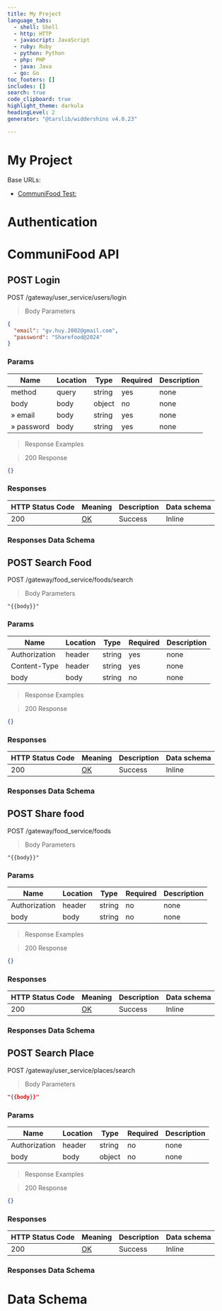 ```yaml
---
title: My Project
language_tabs:
  - shell: Shell
  - http: HTTP
  - javascript: JavaScript
  - ruby: Ruby
  - python: Python
  - php: PHP
  - java: Java
  - go: Go
toc_footers: []
includes: []
search: true
code_clipboard: true
highlight_theme: darkula
headingLevel: 2
generator: "@tarslib/widdershins v4.0.23"

---
```


# My Project

Base URLs:

* <a href="">CommuniFood Test: </a>

# Authentication

# CommuniFood API

## POST Login

POST /gateway/user_service/users/login

> Body Parameters

```json
{
  "email": "gv.huy.2002@gmail.com",
  "password": "Sharefood@2024"
}
```

### Params

|Name|Location|Type|Required|Description|
|---|---|---|---|---|
|method|query|string| yes |none|
|body|body|object| no |none|
|» email|body|string| yes |none|
|» password|body|string| yes |none|

> Response Examples

> 200 Response

```json
{}
```

### Responses

|HTTP Status Code |Meaning|Description|Data schema|
|---|---|---|---|
|200|[OK](https://tools.ietf.org/html/rfc7231#section-6.3.1)|Success|Inline|

### Responses Data Schema

## POST Search Food

POST /gateway/food_service/foods/search

> Body Parameters

```
"{{body}}"

```

### Params

|Name|Location|Type|Required|Description|
|---|---|---|---|---|
|Authorization|header|string| yes |none|
|Content-Type|header|string| yes |none|
|body|body|string| no |none|

> Response Examples

> 200 Response

```json
{}
```

### Responses

|HTTP Status Code |Meaning|Description|Data schema|
|---|---|---|---|
|200|[OK](https://tools.ietf.org/html/rfc7231#section-6.3.1)|Success|Inline|

### Responses Data Schema

## POST Share food

POST /gateway/food_service/foods

> Body Parameters

```
"{{body}}"

```

### Params

|Name|Location|Type|Required|Description|
|---|---|---|---|---|
|Authorization|header|string| no |none|
|body|body|string| no |none|

> Response Examples

> 200 Response

```json
{}
```

### Responses

|HTTP Status Code |Meaning|Description|Data schema|
|---|---|---|---|
|200|[OK](https://tools.ietf.org/html/rfc7231#section-6.3.1)|Success|Inline|

### Responses Data Schema

## POST Search Place

POST /gateway/user_service/places/search

> Body Parameters

```json
"{{body}}"
```

### Params

|Name|Location|Type|Required|Description|
|---|---|---|---|---|
|Authorization|header|string| no |none|
|body|body|object| no |none|

> Response Examples

> 200 Response

```json
{}
```

### Responses

|HTTP Status Code |Meaning|Description|Data schema|
|---|---|---|---|
|200|[OK](https://tools.ietf.org/html/rfc7231#section-6.3.1)|Success|Inline|

### Responses Data Schema

# Data Schema


